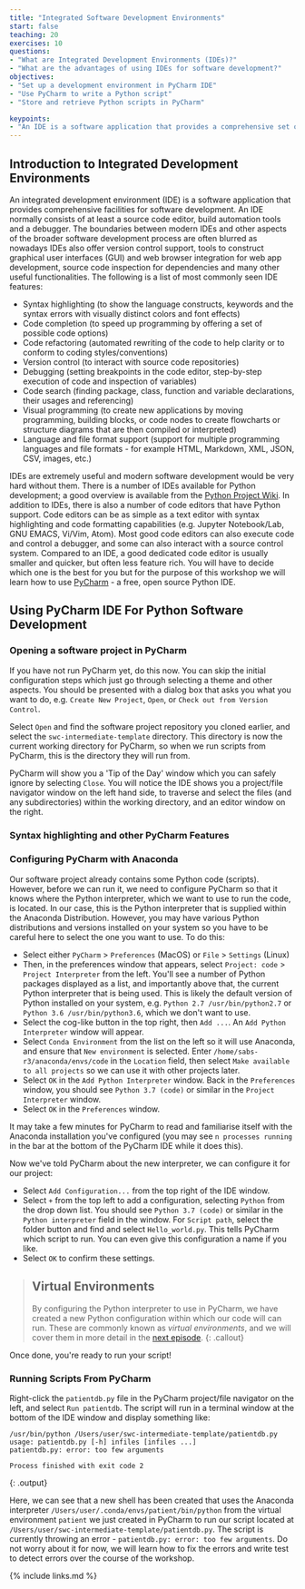 ```yaml
---
title: "Integrated Software Development Environments"
start: false
teaching: 20
exercises: 10
questions:
- "What are Integrated Development Environments (IDEs)?"
- "What are the advantages of using IDEs for software development?"
objectives:
- "Set up a development environment in PyCharm IDE"
- "Use PyCharm to write a Python script"
- "Store and retrieve Python scripts in PyCharm"

keypoints:
- "An IDE is a software application that provides a comprehensive set of facilities for software development."
---
```

## Introduction to Integrated Development Environments
An integrated development environment (IDE) is a software application that provides comprehensive facilities for 
software development. An IDE normally consists of at least a source code editor, build automation tools and a debugger. 
The boundaries between modern IDEs and other aspects of the broader software development process are often blurred as 
nowadays IDEs also offer version control support, tools to construct graphical user interfaces (GUI) and web browser
integration for web app development, source code inspection for dependencies and many other useful functionalities. The
following is a list of most commonly seen IDE features:

- Syntax highlighting (to show the language constructs, keywords and the syntax errors with visually distinct colors 
and font effects)
- Code completion (to speed up programming by offering a set of possible code options)
- Code refactoring (automated rewriting of the code to help clarity or to conform to coding styles/conventions)
- Version control (to interact with source code repositories)
- Debugging (setting breakpoints in the code editor, step-by-step execution of code and inspection of variables)
- Code search (finding package, class, function and variable declarations, their usages and referencing)
- Visual programming (to create new applications by moving programming, building blocks, or code nodes to create 
flowcharts or structure diagrams that are then compiled or interpreted)
- Language and file format support (support for multiple programming languages and file formats - for example HTML, 
Markdown, XML, JSON, CSV, images, etc.)


IDEs are extremely useful and modern software development would be very hard without them. There is a number of IDEs 
available for Python development; a good overview is available from the [Python Project Wiki](https://wiki.python.org/moin/IntegratedDevelopmentEnvironments). In addition to IDEs, there is also a number of code editors that have 
Python support. Code editors can be as simple as a text editor with syntax highlighting and code formatting capabilities
(e.g. Jupyter Notebook/Lab, GNU EMACS, Vi/Vim, Atom). Most good code editors can also execute code and control a 
debugger, and some can also interact with a source control system. Compared to an IDE, a good dedicated code 
editor is usually smaller and quicker, but often less feature rich. You will have to decide which one is the best for 
you but for the purpose of this workshop we will learn how to use [PyCharm](https://www.jetbrains.com/pycharm/) - 
a free, open source Python IDE.

## Using PyCharm IDE For Python Software Development

### Opening a software project in PyCharm
  If you have not run PyCharm yet, do this now. You can skip the initial configuration steps which just go through 
  selecting a theme and other aspects. You should be presented with a dialog box that asks you what you want to do, 
  e.g. `Create New Project`, `Open`, or `Check out from Version Control`.

Select `Open` and find the software project repository you cloned earlier, and select the `swc-intermediate-template` 
directory. This directory is now the current working directory for PyCharm, so when we run scripts from PyCharm, 
this is the directory they will run from.

PyCharm will show you a 'Tip of the Day' window which you can safely ignore by selecting `Close`. 
You will notice the IDE shows you a project/file navigator window on the left hand side, to traverse and select the files 
(and any subdirectories) within the working directory, and an editor window on the right.

### Syntax highlighting and other PyCharm Features 

### Configuring PyCharm with Anaconda
Our software project already contains some Python code (scripts). However, before we can run it, we need to configure 
PyCharm so that it knows where the Python interpreter, which we want to use to run the code, is located. 
In our case, this is the Python interpreter that is supplied within the Anaconda Distribution. However, you may have 
various Python distributions and versions installed on your system so you have to be careful here to select the one you
want to use. To do this:

- Select either `PyCharm` > `Preferences` (MacOS) or `File` > `Settings` (Linux)
- Then, in the preferences window that appears, select `Project: code` > `Project Interpreter` from the left. You'll see a number of Python packages displayed as a list, and importantly above that, the current Python interpreter that is being used. This is likely the default version of Python installed on your system, e.g. `Python 2.7 /usr/bin/python2.7` or `Python 3.6 /usr/bin/python3.6`, which we don't want to use.
- Select the cog-like button in the top right, then `Add ...`. An `Add Python Interpreter` window will appear.
- Select `Conda Environment` from the list on the left so it will use Anaconda, and ensure that `New environment` is selected. Enter `/home/sabs-r3/anaconda/envs/code` in the `Location` field, then select `Make available to all projects` so we can use it with other projects later.
- Select `OK` in the `Add Python Interpreter` window. Back in the `Preferences` window, you should see `Python 3.7 (code)` or similar in the `Project Interpreter` window.
- Select `OK` in the `Preferences` window.

It may take a few minutes for PyCharm to read and familiarise itself with the Anaconda installation you've configured (you may see `n processes running` in the bar at the bottom of the PyCharm IDE while it does this).

Now we've told PyCharm about the new interpreter, we can configure it for our project:

- Select `Add Configuration...` from the top right of the IDE window.
- Select `+` from the top left to add a configuration, selecting `Python` from the drop down list. You should see `Python 3.7 (code)` or similar in the `Python interpreter` field in the window. For `Script path`, select the folder button and find and select `Hello_world.py`. This tells PyCharm which script to run. You can even give this configuration a name if you like.
- Select `OK` to confirm these settings.

> ## Virtual Environments
>
> By configuring the Python interpreter to use in PyCharm, we have created a new Python configuration within which our 
> code will can run. These are commonly known as *virtual environments*, and we will cover them in more detail in the 
> [next episode](../03-virtual-environments/index.html).
{: .callout}

Once done, you're ready to run your script!

### Running Scripts From PyCharm
Right-click the `patientdb.py` file in the PyCharm project/file navigator on the left, and select `Run patientdb`. 
The script will run in a terminal window at the bottom of the IDE window and display something like:

~~~
/usr/bin/python /Users/user/swc-intermediate-template/patientdb.py
usage: patientdb.py [-h] infiles [infiles ...]
patientdb.py: error: too few arguments

Process finished with exit code 2
~~~
{: .output}

Here, we can see that a new shell has been created that uses the Anaconda interpreter 
`/Users/user/.conda/envs/patient/bin/python` from the virtual environment `patient` we just created in PyCharm to run our 
script located at `/Users/user/swc-intermediate-template/patientdb.py`. The script is currently throwing an error - 
`patientdb.py: error: too few arguments`. Do not worry about it for now, we will learn how to fix the errors and write test 
to detect errors over the course of the workshop.

{% include links.md %}




